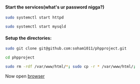 #### Start the services(what's ur password nigga?)
```sh
sudo systemctl start httpd
```

```sh
sudo systemctl start mysqld
```

#### Setup the directories:

```sh
sudo git clone git@github.com:soham1011/phpproject.git
```

```sh
cd phpproject
```

```sh
sudo rm -rdf /var/www/html/*; sudo cp -r * /var/www/html/;
```

Now open [browser](http://localhost:80/)
